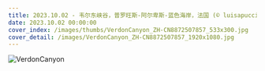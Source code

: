 ```yaml
---
title: 2023.10.02 - 韦尔东峡谷，普罗旺斯-阿尔卑斯-蓝色海岸，法国 (© luisapuccini/Getty Images)
date: 2023.10.02 00:00:00
cover_index: /images/thumbs/VerdonCanyon_ZH-CN8872507857_533x300.jpg
cover_detail: /images/VerdonCanyon_ZH-CN8872507857_1920x1080.jpg
---
```


![VerdonCanyon](/images/VerdonCanyon_ZH-CN8872507857_1920x1080.jpg)
